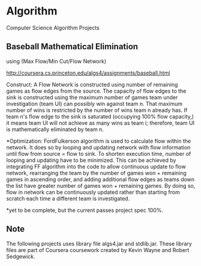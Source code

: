 Algorithm
=========

Computer Science Algorithm Projects

Baseball Mathematical Elimination 
--------
using (Max Flow/Min Cut/Flow Network)

http://coursera.cs.princeton.edu/algs4/assignments/baseball.html

Construct: A Flow Network is constructed using number of remaining games as flow edges from the source. The capacity of flow edges to the sink is constructed using the maximum number of games team under investigation (team UI) can possibly win against team n. That maximum number of wins is restricted by the number of wins team n already has. If team n's flow edge to the sink is saturated (occupying 100% flow capacity,) it means team UI will not achieve as many wins as team i; therefore, team UI is mathematically eliminated by team n.
	
*Optimization: FordFulkerson algorithm is used to calculate flow within the network. It does so by looping and updating network with flow information until flow from source = flow to sink. To shorten execution time, number of looping and updating have to be minimized. This can be achieved by integrating FF algorithm into the code to allow continuous update to flow network, rearranging the team by the number of games won + remaining games in ascending order, and adding additional flow edges as teams down the list have greater number of games won + remaining games. By doing so, flow in network can be continuously updated rather than starting from scratch each time a different team is investigated.

*yet to be complete, but the current passes project spec 100%.



Note
----
The following projects uses library file algs4.jar and stdlib.jar. These library files are part of Coursera coursework created by Kevin Wayne and Robert Sedgewick.
